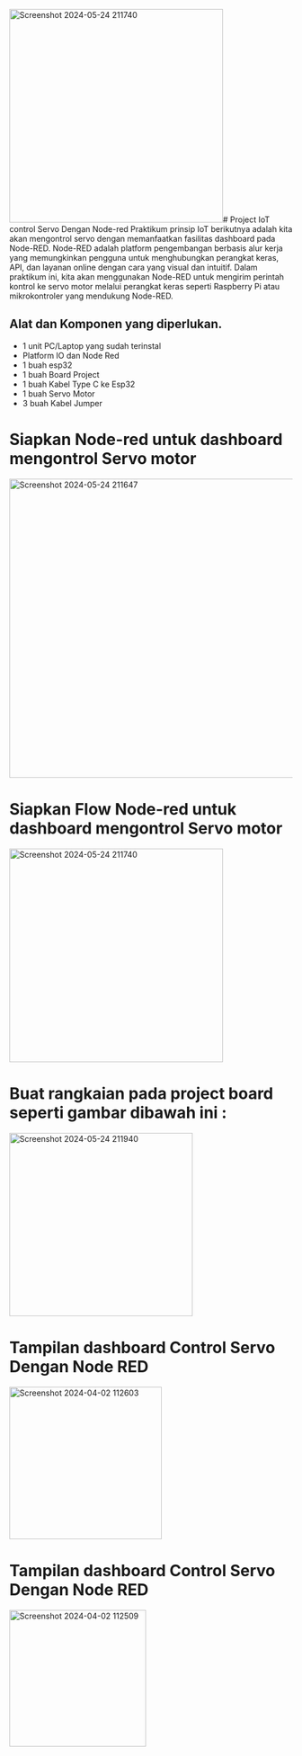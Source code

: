 <img width="380" alt="Screenshot 2024-05-24 211740" src="https://github.com/RizalRamdhani/Project-IoT-Control-Servo-Dengan-Node-RED/assets/106525434/168b1b6b-d034-4ab8-8670-931b1c8ef5e8"># Project IoT control Servo Dengan Node-red 
Praktikum prinsip IoT berikutnya adalah kita akan mengontrol servo dengan memanfaatkan fasilitas dashboard pada Node-RED. Node-RED adalah platform pengembangan berbasis alur kerja yang memungkinkan pengguna untuk menghubungkan perangkat keras, API, dan layanan online dengan cara yang visual dan intuitif. Dalam praktikum ini, kita akan menggunakan Node-RED untuk mengirim perintah kontrol ke servo motor melalui perangkat keras seperti Raspberry Pi atau mikrokontroler yang mendukung Node-RED.
## Alat dan Komponen yang diperlukan.
- 1 unit PC/Laptop yang sudah terinstal
- Platform IO dan Node Red
- 1 buah esp32
- 1 buah Board Project
- 1 buah Kabel Type C ke Esp32
- 1 buah Servo Motor
- 3 buah Kabel Jumper
  
# Siapkan Node-red untuk  dashboard   mengontrol Servo  motor
<img width="532" alt="Screenshot 2024-05-24 211647" src="https://github.com/RizalRamdhani/Project-IoT-Control-Servo-Dengan-Node-RED/assets/106525434/f6611c9e-868e-49dd-8d1c-81a1d323d7c9">

# Siapkan Flow Node-red untuk  dashboard   mengontrol Servo  motor
<img width="380" alt="Screenshot 2024-05-24 211740" src="https://github.com/RizalRamdhani/Project-IoT-Control-Servo-Dengan-Node-RED/assets/106525434/875b13ee-fadc-4f95-a090-35213236b83e">

# Buat rangkaian pada project board seperti gambar dibawah ini :
<img width="326" alt="Screenshot 2024-05-24 211940" src="https://github.com/RizalRamdhani/Project-IoT-Control-Servo-Dengan-Node-RED/assets/106525434/916477fc-9f4e-42ee-9220-e15f3fd47281">

# Tampilan dashboard Control Servo Dengan Node RED
<img width="271" alt="Screenshot 2024-04-02 112603" src="https://github.com/RizalRamdhani/Project-IoT-Control-Servo-Dengan-Node-RED/assets/106525434/72c15e59-6d84-46ca-898b-2b58a34c11b3">

# Tampilan dashboard Control Servo Dengan Node RED
<img width="243" alt="Screenshot 2024-04-02 112509" src="https://github.com/RizalRamdhani/Project-IoT-Control-Servo-Dengan-Node-RED/assets/106525434/7d79d5e3-bc8d-4cb3-9e74-000502cca37d">

